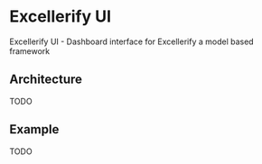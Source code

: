 # Excellerify UI
Excellerify UI - Dashboard interface for Excellerify a model based framework

## Architecture
TODO

## Example
TODO
